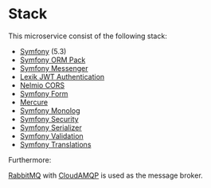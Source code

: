 # Stack

This microservice consist of the following stack:

* [Symfony](https://symfony.com/) (5.3)
* [Symfony ORM Pack](https://symfony.com/doc/current/doctrine.html)
* [Symfony Messenger](https://symfony.com/doc/current/messenger.html)
* [Lexik JWT Authentication](https://github.com/lexik/LexikJWTAuthenticationBundle)
* [Nelmio CORS](https://github.com/nelmio/NelmioCorsBundle)
* [Symfony Form](https://symfony.com/doc/current/forms.html)
* [Mercure](https://symfony.com/doc/current/mercure.html)
* [Symfony Monolog](https://symfony.com/doc/current/logging.html)
* [Symfony Security](https://symfony.com/doc/current/security.html)
* [Symfony Serializer](https://symfony.com/doc/current/components/serializer.html)
* [Symfony Validation](https://symfony.com/doc/current/validation.html)
* [Symfony Translations](https://symfony.com/doc/current/translation.html)

Furthermore:

[RabbitMQ](https://www.rabbitmq.com/) with [CloudAMQP](https://www.cloudamqp.com/) is used as the message broker.
